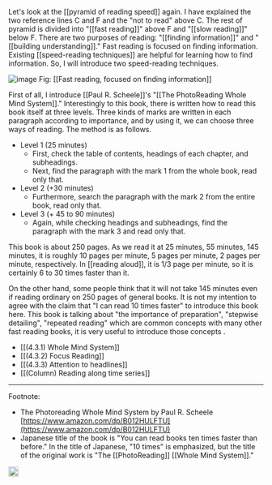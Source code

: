 
Let's look at the [[pyramid of reading speed]] again. I have explained the two reference lines C and F and the "not to read" above C. The rest of pyramid is divided into "[[fast reading]]" above F and "[[slow reading]]" below F. There are two purposes of reading: "[[finding information]]" and "[[building understanding]]." Fast reading is focused on finding information. Existing [[speed-reading techniques]] are helpful for learning how to find information. So, I will introduce two speed-reading techniques.

![image](https://gyazo.com/efbae4d657c217dd34ab20887c75c072/thumb/1000)
Fig: [[Fast reading, focused on finding information]]

First of all, I introduce [[Paul R. Scheele]]'s "[[The PhotoReading Whole Mind System]]."
Interestingly to this book, there is written how to read this book itself at three levels. Three kinds of marks are written in each paragraph according to importance, and by using it, we can choose three ways of reading. The method is as follows.

- Level 1 (25 minutes)
    - First, check the table of contents, headings of each chapter, and subheadings.
    - Next, find the paragraph with the mark 1 from the whole book, read only that.
- Level 2 (+30 minutes)
    - Furthermore, search the paragraph with the mark 2 from the entire book, read only that.
- Level 3 (+ 45 to 90 minutes)
    - Again, while checking headings and subheadings, find the paragraph with the mark 3 and read only that.

This book is about 250 pages. As we read it at 25 minutes, 55 minutes, 145 minutes, it is roughly 10 pages per minute, 5 pages per minute, 2 pages per minute, respectively. In [[reading aloud]], it is 1/3 page per minute, so it is certainly 6 to 30 times faster than it.

On the other hand, some people think that it will not take 145 minutes even if reading ordinary on 250 pages of general books. It is not my intention to agree with the claim that "I can read 10 times faster" to introduce this book here. This book is talking about "the importance of preparation", "stepwise detailing", "repeated reading" which are common concepts with many other fast reading books, it is very useful to introduce those concepts .

- [[(4.3.1) Whole Mind System]]
- [[(4.3.2) Focus Reading]]
- [[(4.3.3) Attention to headlines]]
- [[(Column) Reading along time series]]

----

Footnote:

- The Photoreading Whole Mind System by Paul R. Scheele [https://www.amazon.com/dp/B012HULFTU](https://www.amazon.com/dp/B012HULFTU)
- Japanese title of the book is "You can read books ten times faster than before." In the title of Japanese, "10 times" is emphasized, but the title of the original work is "The [[PhotoReading]] [[Whole Mind System]]."

<img src='https://scrapbox.io/api/pages/nishio/en/icon' alt='en.icon' height="19.5"/>